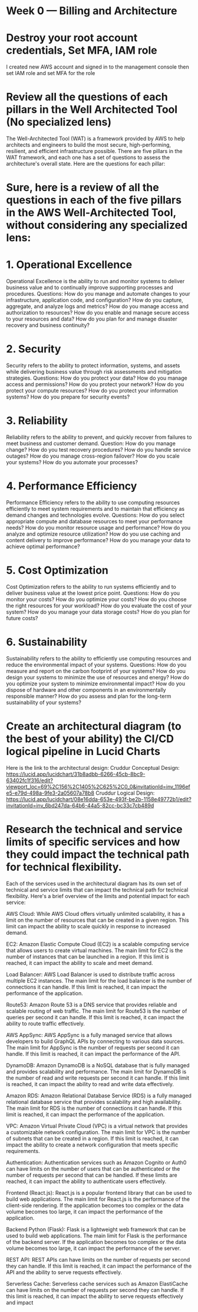 # Week 0 — Billing and Architecture
# Destroy your root account credentials, Set MFA, IAM role
I created new AWS account and signed in to the management console then set IAM role and set MFA for the role
# Review all the questions of each pillars in the Well Architected Tool (No specialized lens)
The Well-Architected Tool (WAT) is a framework provided by AWS to help architects and engineers to build the most secure, high-performing, resilient, and efficient infrastructure possible. There are five pillars in the WAT framework, and each one has a set of questions to assess the architecture's overall state. Here are the questions for each pillar:
# Sure, here is a review of all the questions in each of the five pillars in the AWS Well-Architected Tool, without considering any specialized lens:

# 1. Operational Excellence
Operational Excellence is the ability to run and monitor systems to deliver business value and to continually improve supporting processes and procedures.
Questions:
How do you manage and automate changes to your infrastructure, application code, and configuration?
How do you capture, aggregate, and analyze logs and metrics?
How do you manage access and authorization to resources?
How do you enable and manage secure access to your resources and data?
How do you plan for and manage disaster recovery and business continuity?
# 2. Security
Security refers to the ability to protect information, systems, and assets while delivering business value through risk assessments and mitigation strategies.
Questions:
How do you protect your data?
How do you manage access and permissions?
How do you protect your network?
How do you protect your compute resources?
How do you protect your information systems?
How do you prepare for security events?
# 3. Reliability
Reliability refers to the ability to prevent, and quickly recover from failures to meet business and customer demand.
Question:
How do you manage change?
How do you test recovery procedures?
How do you handle service outages?
How do you manage cross-region failover?
How do you scale your systems?
How do you automate your processes?
# 4. Performance Efficiency
Performance Efficiency refers to the ability to use computing resources efficiently to meet system requirements and to maintain that efficiency as demand changes and technologies evolve.
Questions:
How do you select appropriate compute and database resources to meet your performance needs?
How do you monitor resource usage and performance?
How do you analyze and optimize resource utilization?
How do you use caching and content delivery to improve performance?
How do you manage your data to achieve optimal performance?
# 5. Cost Optimization
Cost Optimization refers to the ability to run systems efficiently and to deliver business value at the lowest price point.
Questions:
How do you monitor your costs?
How do you optimize your costs?
How do you choose the right resources for your workload?
How do you evaluate the cost of your system?
How do you manage your data storage costs?
How do you plan for future costs?
# 6. Sustainability
Sustainability refers to the ability to efficiently use computing resources and reduce the environmental impact of your systems.
Questions:
How do you measure and report on the carbon footprint of your systems?
How do you design your systems to minimize the use of resources and energy?
How do you optimize your system to minimize environmental impact?
How do you dispose of hardware and other components in an environmentally responsible manner?
How do you assess and plan for the long-term sustainability of your systems?
# Create an architectural diagram (to the best of your ability) the CI/CD logical pipeline in Lucid Charts
Here is the link to the architectural design:
Cruddur Conceptual Design: https://lucid.app/lucidchart/31b8adbb-6266-45cb-8bc9-63402fc1f316/edit?viewport_loc=69%2C156%2C1405%2C625%2C0_0&invitationId=inv_1196efe5-e79d-498a-9fe3-2a05607a78b8
Cruddur Logical Design: https://lucid.app/lucidchart/08e16dda-653e-493f-be2b-1158e49772b1/edit?invitationId=inv_6bd247da-64b6-44a5-82cc-bc33c7cb489d

# Research the technical and service limits of specific services and how they could impact the technical path for technical flexibility. 
Each of the services used in the architectural diagram has its own set of technical and service limits that can impact the technical path for technical flexibility. Here's a brief overview of the limits and potential impact for each service:

AWS Cloud: While AWS Cloud offers virtually unlimited scalability, it has a limit on the number of resources that can be created in a given region. This limit can impact the ability to scale quickly in response to increased demand.

EC2: Amazon Elastic Compute Cloud (EC2) is a scalable computing service that allows users to create virtual machines. The main limit for EC2 is the number of instances that can be launched in a region. If this limit is reached, it can impact the ability to scale and meet demand.

Load Balancer: AWS Load Balancer is used to distribute traffic across multiple EC2 instances. The main limit for the load balancer is the number of connections it can handle. If this limit is reached, it can impact the performance of the application.

Route53: Amazon Route 53 is a DNS service that provides reliable and scalable routing of web traffic. The main limit for Route53 is the number of queries per second it can handle. If this limit is reached, it can impact the ability to route traffic effectively.

AWS AppSync: AWS AppSync is a fully managed service that allows developers to build GraphQL APIs by connecting to various data sources. The main limit for AppSync is the number of requests per second it can handle. If this limit is reached, it can impact the performance of the API.

DynamoDB: Amazon DynamoDB is a NoSQL database that is fully managed and provides scalability and performance. The main limit for DynamoDB is the number of read and write requests per second it can handle. If this limit is reached, it can impact the ability to read and write data effectively.

Amazon RDS: Amazon Relational Database Service (RDS) is a fully managed relational database service that provides scalability and high availability. The main limit for RDS is the number of connections it can handle. If this limit is reached, it can impact the performance of the application.

VPC: Amazon Virtual Private Cloud (VPC) is a virtual network that provides a customizable network configuration. The main limit for VPC is the number of subnets that can be created in a region. If this limit is reached, it can impact the ability to create a network configuration that meets specific requirements.

Authentication: Authentication services such as Amazon Cognito or Auth0 can have limits on the number of users that can be authenticated or the number of requests per second that can be handled. If these limits are reached, it can impact the ability to authenticate users effectively.

Frontend (React.js): React.js is a popular frontend library that can be used to build web applications. The main limit for React.js is the performance of the client-side rendering. If the application becomes too complex or the data volume becomes too large, it can impact the performance of the application.

Backend Python (Flask): Flask is a lightweight web framework that can be used to build web applications. The main limit for Flask is the performance of the backend server. If the application becomes too complex or the data volume becomes too large, it can impact the performance of the server.

REST API: REST APIs can have limits on the number of requests per second they can handle. If this limit is reached, it can impact the performance of the API and the ability to serve requests effectively.

Serverless Cache: Serverless cache services such as Amazon ElastiCache can have limits on the number of requests per second they can handle. If this limit is reached, it can impact the ability to serve requests effectively and impact